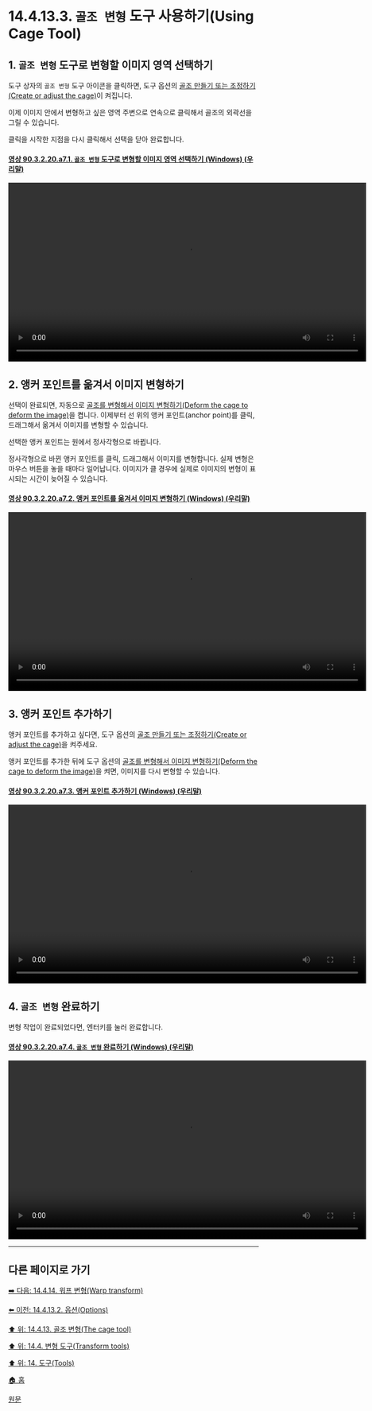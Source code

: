 # 14.4.13.3. `골조 변형` 도구 사용하기(Using Cage Tool)

## 1. `골조 변형` 도구로 변형할 이미지 영역 선택하기
도구 상자의 `골조 변형` 도구 아이콘을 클릭하면, 도구 옵션의 [골조 만들기 또는 조정하기(Create or adjust the cage)](./14-04-13-02-options.md#14-04-13-03-s1)이 켜집니다.

이제 이미지 안에서 변형하고 싶은 영역 주변으로 연속으로 클릭해서 골조의 외곽선을 그릴 수 있습니다.

클릭을 시작한 지점을 다시 클릭해서 선택을 닫아 완료합니다.

<a id="90-03-02-20-a7-01"></a>

#### [영상 90.3.2.20.a7.1. `골조 변형` 도구로 변형할 이미지 영역 선택하기 (Windows) (우리말)](./90-03-02-20-cage_transform.md#90-03-02-20-a7-01)
<video controls="controls" width="720" src="https://github.com/wonder13662/gimp/assets/15767104/90cde5fe-372d-4fa1-acde-74994e19e08e"></video>

## 2. 앵커 포인트를 옮겨서 이미지 변형하기
선택이 완료되면, 자동으로 [골조를 변형해서 이미지 변형하기(Deform the cage to deform the image)](./14-04-13-02-options.md#14-04-13-03-s2)을 켭니다. 이제부터 선 위의 앵커 포인트(anchor point)를 클릭, 드래그해서 옮겨서 이미지를 변형할 수 있습니다. 

선택한 앵커 포인트는 원에서 정사각형으로 바뀝니다.

정사각형으로 바뀐 앵커 포인트를 클릭, 드래그해서 이미지를 변형합니다. 실제 변형은 마우스 버튼을 놓을 때마다 일어납니다. 이미지가 클 경우에 실제로 이미지의 변형이 표시되는 시간이 늦어질 수 있습니다.

<a id="90-03-02-20-a7-02"></a>

#### [영상 90.3.2.20.a7.2. 앵커 포인트를 옮겨서 이미지 변형하기 (Windows) (우리말)](./90-03-02-20-cage_transform.md#90-03-02-20-a7-02)
<video controls="controls" width="720" src="https://github.com/wonder13662/gimp/assets/15767104/0f812dba-7c68-4732-b88a-6de0d20a83f9"></video>

## 3. 앵커 포인트 추가하기
앵커 포인트를 추가하고 싶다면, 도구 옵션의 [골조 만들기 또는 조정하기(Create or adjust the cage)](./14-04-13-02-options.md#14-04-13-03-s1)을 켜주세요.

앵커 포인트를 추가한 뒤에 도구 옵션의 [골조를 변형해서 이미지 변형하기(Deform the cage to deform the image)](./14-04-13-02-options.md#14-04-13-03-s2)을 켜면, 이미지를 다시 변형할 수 있습니다.

<a id="90-03-02-20-a7-03"></a>

#### [영상 90.3.2.20.a7.3. 앵커 포인트 추가하기 (Windows) (우리말)](./90-03-02-20-cage_transform.md#90-03-02-20-a7-03)
<video controls="controls" width="720" src="https://github.com/wonder13662/gimp/assets/15767104/ea03394a-a0e7-433f-877d-fed08ef1100c"></video>

## 4. `골조 변형` 완료하기
변형 작업이 완료되었다면, 엔터키를 눌러 완료합니다.

<a id="90-03-02-20-a7-04"></a>

#### [영상 90.3.2.20.a7.4. `골조 변형` 완료하기 (Windows) (우리말)](./90-03-02-20-cage_transform.md#90-03-02-20-a7-04)
<video controls="controls" width="720" src="https://github.com/wonder13662/gimp/assets/15767104/5d174ceb-ff73-4f53-be48-974edc656e91"></video>

***

## 다른 페이지로 가기

[➡️ 다음: 14.4.14. 워프 변형(Warp transform)](./14-04-14-00-warp-transform.md)

[⬅️ 이전: 14.4.13.2. 옵션(Options)](./14-04-13-02-options.md)

[⬆️ 위: 14.4.13. 골조 변형(The cage tool)](./14-04-13-00-the-cage-tool.md)

[⬆️ 위: 14.4. 변형 도구(Transform tools)](./14-04-00-transform-tools.md)

[⬆️ 위: 14. 도구(Tools)](./14-00-tools.md)

[🏠 홈](./00-home.md)

[원문](https://docs.gimp.org/2.10/ko/gimp-tool-cage.html)